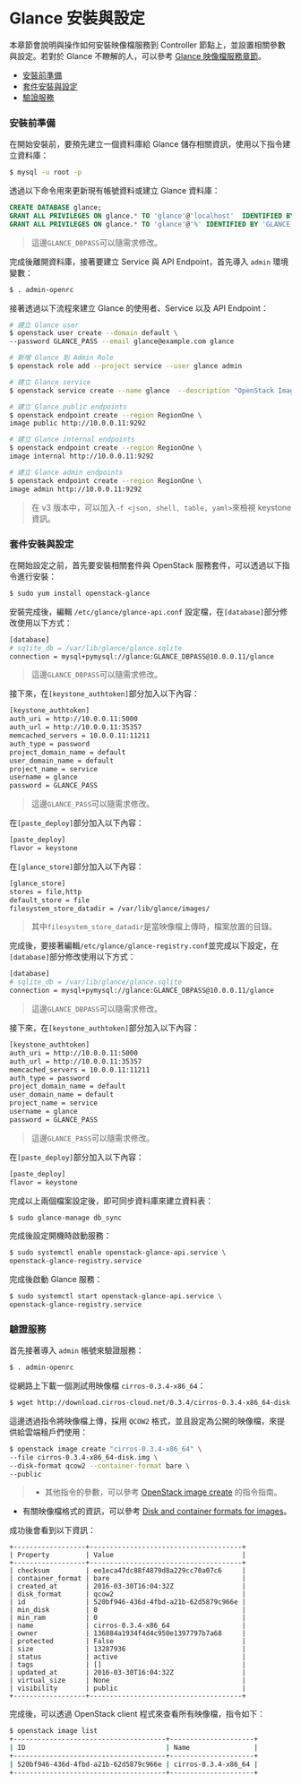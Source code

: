 # Glance 安裝與設定
本章節會說明與操作如何安裝映像檔服務到 Controller 節點上，並設置相關參數與設定。若對於 Glance 不瞭解的人，可以參考 [Glance 映像檔服務章節](../../../conceptions/glance/README.md)。

- [安裝前準備](#安裝前準備)
- [套件安裝與設定](#套件安裝與設定)
- [驗證服務](#驗證服務)

### 安裝前準備
在開始安裝前，要預先建立一個資料庫給 Glance 儲存相關資訊，使用以下指令建立資料庫：
```sh
$ mysql -u root -p
```

透過以下命令用來更新現有帳號資料或建立 Glance 資料庫：
```sql
CREATE DATABASE glance;
GRANT ALL PRIVILEGES ON glance.* TO 'glance'@'localhost'  IDENTIFIED BY 'GLANCE_DBPASS';
GRANT ALL PRIVILEGES ON glance.* TO 'glance'@'%' IDENTIFIED BY 'GLANCE_DBPASS';
```
> 這邊```GLANCE_DBPASS```可以隨需求修改。

完成後離開資料庫，接著要建立 Service 與 API Endpoint，首先導入 ```admin``` 環境變數：
```sh
$ . admin-openrc
```

接著透過以下流程來建立 Glance 的使用者、Service 以及 API Endpoint：
```sh
# 建立 Glance user
$ openstack user create --domain default \
--password GLANCE_PASS --email glance@example.com glance

# 新增 Glance 到 Admin Role
$ openstack role add --project service --user glance admin

# 建立 Glance service
$ openstack service create --name glance  --description "OpenStack Image service" image

# 建立 Glance public endpoints
$ openstack endpoint create --region RegionOne \
image public http://10.0.0.11:9292

# 建立 Glance internal endpoints
$ openstack endpoint create --region RegionOne \
image internal http://10.0.0.11:9292

# 建立 Glance admin endpoints
$ openstack endpoint create --region RegionOne \
image admin http://10.0.0.11:9292
```
> 在 v3 版本中，可以加入```-f <json, shell, table, yaml>```來檢視 keystone 資訊。

### 套件安裝與設定
在開始設定之前，首先要安裝相關套件與 OpenStack 服務套件，可以透過以下指令進行安裝：
```sh
$ sudo yum install openstack-glance
```

安裝完成後，編輯 ```/etc/glance/glance-api.conf``` 設定檔，在```[database]```部分修改使用以下方式：
```sh
[database]
# sqlite_db = /var/lib/glance/glance.sqlite
connection = mysql+pymysql://glance:GLANCE_DBPASS@10.0.0.11/glance
```
> 這邊```GLANCE_DBPASS```可以隨需求修改。

接下來，在```[keystone_authtoken]```部分加入以下內容：
```sh
[keystone_authtoken]
auth_uri = http://10.0.0.11:5000
auth_url = http://10.0.0.11:35357
memcached_servers = 10.0.0.11:11211
auth_type = password
project_domain_name = default
user_domain_name = default
project_name = service
username = glance
password = GLANCE_PASS
```
> 這邊```GLANCE_PASS```可以隨需求修改。

在```[paste_deploy]```部分加入以下內容：
```sh
[paste_deploy]
flavor = keystone
```

在```[glance_store]```部分加入以下內容：
```sh
[glance_store]
stores = file,http
default_store = file
filesystem_store_datadir = /var/lib/glance/images/
```
> 其中```filesystem_store_datadir```是當映像檔上傳時，檔案放置的目錄。

完成後，要接著編輯```/etc/glance/glance-registry.conf```並完成以下設定，在```[database]```部分修改使用以下方式：
```sh
[database]
# sqlite_db = /var/lib/glance/glance.sqlite
connection = mysql+pymysql://glance:GLANCE_DBPASS@10.0.0.11/glance
```
> 這邊```GLANCE_DBPASS```可以隨需求修改。

接下來，在```[keystone_authtoken]```部分加入以下內容：
```sh
[keystone_authtoken]
auth_uri = http://10.0.0.11:5000
auth_url = http://10.0.0.11:35357
memcached_servers = 10.0.0.11:11211
auth_type = password
project_domain_name = default
user_domain_name = default
project_name = service
username = glance
password = GLANCE_PASS
```
> 這邊```GLANCE_PASS```可以隨需求修改。

在```[paste_deploy]```部分加入以下內容：
```sh
[paste_deploy]
flavor = keystone
```

完成以上兩個檔案設定後，即可同步資料庫來建立資料表：
```sh
$ sudo glance-manage db_sync
```

完成後設定開機時啟動服務：
```sh
$ sudo systemctl enable openstack-glance-api.service \
openstack-glance-registry.service
```

完成後啟動 Glance 服務：
```sh
$ sudo systemctl start openstack-glance-api.service \
openstack-glance-registry.service
```

### 驗證服務
首先接著導入 ```admin``` 帳號來驗證服務：
```sh
$ . admin-openrc
```

從網路上下載一個測試用映像檔 ```cirros-0.3.4-x86_64```：
```sh
$ wget http://download.cirros-cloud.net/0.3.4/cirros-0.3.4-x86_64-disk.img
```

這邊透過指令將映像檔上傳，採用 ```QCOW2``` 格式，並且設定為公開的映像檔，來提供給雲端租戶們使用：
```sh
$ openstack image create "cirros-0.3.4-x86_64" \
--file cirros-0.3.4-x86_64-disk.img \
--disk-format qcow2 --container-format bare \
--public
```
> * 其他指令的參數，可以參考 [OpenStack image create](http://docs.openstack.org/cli-reference/openstack.html#openstack-image-create) 的指令指南。
* 有關映像檔格式的資訊，可以參考 [Disk and container formats for images](http://docs.openstack.org/image-guide/content/image-formats.html)。

成功後會看到以下資訊：
```
+------------------+--------------------------------------+
| Property         | Value                                |
+------------------+--------------------------------------+
| checksum         | ee1eca47dc88f4879d8a229cc70a07c6     |
| container_format | bare                                 |
| created_at       | 2016-03-30T16:04:32Z                 |
| disk_format      | qcow2                                |
| id               | 520bf946-436d-4fbd-a21b-62d5879c966e |
| min_disk         | 0                                    |
| min_ram          | 0                                    |
| name             | cirros-0.3.4-x86_64                  |
| owner            | 136884a1934f4d4c950e1397797b7a68     |
| protected        | False                                |
| size             | 13287936                             |
| status           | active                               |
| tags             | []                                   |
| updated_at       | 2016-03-30T16:04:32Z                 |
| virtual_size     | None                                 |
| visibility       | public                               |
+------------------+--------------------------------------+
```

完成後，可以透過 OpenStack client 程式來查看所有映像檔，指令如下：
```sh
$ openstack image list
+--------------------------------------+---------------------+
| ID                                   | Name                |
+--------------------------------------+---------------------+
| 520bf946-436d-4fbd-a21b-62d5879c966e | cirros-0.3.4-x86_64 |
+--------------------------------------+---------------------+
```
